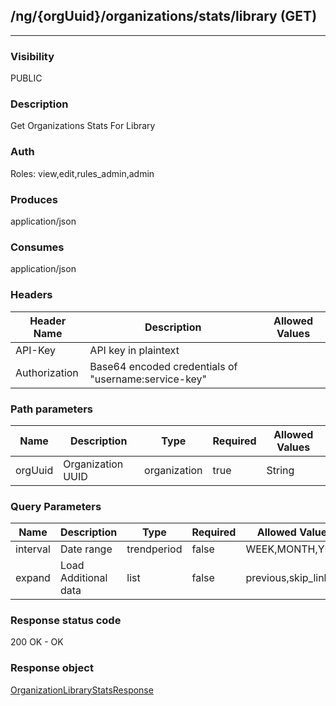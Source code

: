 ## /ng/{orgUuid}/organizations/stats/library (GET)
---
### Visibility
PUBLIC
### Description
Get Organizations Stats For Library
### Auth
Roles: view,edit,rules_admin,admin
### Produces
application/json
### Consumes
application/json
### Headers
| Header Name | Description | Allowed Values |
| ----------- | ----------- | ----------- |
| API-Key | API key in plaintext |  |
| Authorization | Base64 encoded credentials of &quot;username:service-key&quot; |  |
### Path parameters
| Name | Description | Type | Required | Allowed Values |
| ----------- | ----------- | ----------- | ----------- | ----------- |
| orgUuid | Organization UUID | organization | true | String |
### Query Parameters
| Name | Description | Type | Required | Allowed Values |
| ----------- | ----------- | ----------- | ----------- | ----------- |
| interval | Date range | trendperiod | false | WEEK,MONTH,YEAR |
| expand | Load Additional data | list | false | previous,skip_links |
### Response status code
200 OK - OK
### Response object
[OrganizationLibraryStatsResponse](<../../objects/OrganizationLibraryStatsResponse.md>)
